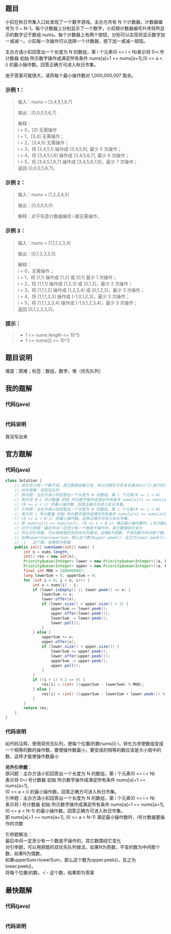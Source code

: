 ## 题目
小扣在秋日市集入口处发现了一个数字游戏。主办方共有 N 个计数器，计数器编号为 0 \~ N-1。每个计数器上分别显示了一个数字，小扣按计数器编号升序将所显示的数字记于数组 nums。每个计数器上有两个按钮，分别可以实现将显示数字加一或减一。小扣每一次操作可以选择一个计数器，按下加一或减一按钮。

主办方请小扣回答出一个长度为 N 的数组，第 i 个元素(0 \<= i \< N)表示将 0\~i 号计数器 初始 所示数字操作成满足所有条件 nums[a]+1 == nums[a+1],(0 \<= a \< i) 的最小操作数。回答正确方可进入秋日市集。

由于答案可能很大，请将每个最小操作数对 1,000,000,007 取余。
### 示例 1：
> 输入：nums = [3,4,5,1,6,7]  
> 
> 输出：[0,0,0,5,6,7]  
> 
> 解释：  
> i = 0，[3] 无需操作  
> i = 1，[3,4] 无需操作；  
> i = 2，[3,4,5] 无需操作；  
> i = 3，将 [3,4,5,1] 操作成 [3,4,5,6], 最少 5 次操作；  
> i = 4，将 [3,4,5,1,6] 操作成 [3,4,5,6,7], 最少 6 次操作；  
> i = 5，将 [3,4,5,1,6,7] 操作成 [3,4,5,6,7,8]，最少 7 次操作；  
> 返回 [0,0,0,5,6,7]。
### 示例 2：
> 输入：nums = [1,2,3,4,5]  
> 
> 输出：[0,0,0,0,0]  
> 
> 解释：对于任意计数器编号 i 都无需操作。  
### 示例 3：
> 输入：nums = [1,1,1,2,3,4]  
> 
> 输出：[0,1,2,3,3,3]  
> 
> 解释：  
> i = 0，无需操作；  
> i = 1，将 [1,1] 操作成 [1,2] 或 [0,1] 最少 1 次操作；  
> i = 2，将 [1,1,1] 操作成 [1,2,3] 或 [0,1,2]，最少 2 次操作；  
> i = 3，将 [1,1,1,2] 操作成 [1,2,3,4] 或 [0,1,2,3]，最少 3 次操作；  
> i = 4，将 [1,1,1,2,3] 操作成 [-1,0,1,2,3]，最少 3 次操作；  
> i = 5，将 [1,1,1,2,3,4] 操作成 [-1,0,1,2,3,4]，最少 3 次操作；  
> 返回 [0,1,2,3,3,3]。
### 提示：
> - 1 \<= nums.length \<= 10^5
> - 1 \<= nums[i] \<= 10^3
## 题目说明
难度：困难；标签：数组，数学，堆（优先队列）
## 我的题解
### 代码(java)
```java
```
### 代码说明
我没写出来
## 官方题解
### 代码(java)
```java
class Solution {
    // 肯定至少有一个数不变，其它数围绕着它变，所以问题在于将复杂度从O(n^2)进行优化
    // 抄的官解：双优先队列
    // 原问题：主办方请小扣回答出一个长度为 N 的数组，第 i 个元素(0 <= i < N)
    // 表示将 0~i 号计数器 初始 所示数字操作成满足所有条件 nums[a]+1 == nums[a+1],
    // (0 <= a < i) 的最小操作数。回答正确方可进入秋日市集。
    // 引申题：主办方请小扣回答出一个长度为 N 的数组，第 i 个元素(0 <= i < N)
    // 表示将 i 号计数器 初始 所示数字操作成满足所有条件 nums[a]+1 == nums[a+1],
    // (0 <= a < N-1) 的最小操作数。回答正确方可进入秋日市集。
    // 即 nums[a]+1 == nums[a+1], (0 <= a < N-1) 满足最小操作数时，i号计数器要操作的次数
    // 对于引申题：最后中间一定至少有一个数是不操作的，其它数围绕它变化
    // 所以对引申题，可以用原题的双优先队列做法，如果N为奇数，不变的数为中间那个数，如果N为偶数，
    // 如果upperSum>lowerSum，那么这个数为upper.peek()，反之为lower.peek()，将每个位置i的数
    // -i - 这个数，结果即为答案
    public int[] numsGame(int[] nums) {
        int n = nums.length;
        int[] res = new int[n];
        PriorityQueue<Integer> lower = new PriorityQueue<Integer>((a, b) -> b - a);
        PriorityQueue<Integer> upper = new PriorityQueue<Integer>((a, b) -> a - b);
        final int MOD = 1000000007;
        long lowerSum = 0, upperSum = 0;
        for (int i = 0; i < n; i++) {
            int x = nums[i] - i;
            if (lower.isEmpty() || lower.peek() >= x) {
                lowerSum += x;
                lower.offer(x);
                if (lower.size() > upper.size() + 1) {
                    upperSum += lower.peek();
                    upper.offer(lower.peek());
                    lowerSum -= lower.peek();
                    lower.poll();
                }
            } else {
                upperSum += x;
                upper.offer(x);
                if (lower.size() < upper.size()) {
                    lowerSum += upper.peek();
                    lower.offer(upper.peek());
                    upperSum -= upper.peek();
                    upper.poll();
                }
            }
            if ((i + 1) % 2 == 0) {
                res[i] = (int) ((upperSum - lowerSum) % MOD);
            } else {
                res[i] = (int) ((upperSum - lowerSum + lower.peek()) % MOD);
            }
        }
        return res;
    }
}
```
### 代码说明
如代码注释，使用双优先队列，使每个位置i的数nums[i]-i，转化为求使数组变成一个相等的数的操作数，要使操作数最小，要变成的相等的数应该是大小居中的数，这样才能使操作数最小

**另外引申题**：  
原问题：主办方请小扣回答出一个长度为 N 的数组，第 i 个元素(0 <= i < N)  
表示将 0~i 号计数器 初始 所示数字操作成满足所有条件 nums[a]+1 == nums[a+1],  
(0 <= a < i) 的最小操作数。回答正确方可进入秋日市集。  
引申题：主办方请小扣回答出一个长度为 N 的数组，第 i 个元素(0 <= i < N)  
 表示将 i 号计数器 初始 所示数字操作成满足所有条件 nums[a]+1 == nums[a+1],  
(0 <= a < N-1) 的最小操作数。回答正确方可进入秋日市集。  
即 nums[a]+1 == nums[a+1], (0 <= a < N-1) 满足最小操作数时，i号计数器要操作的次数  

引申题解法：  
最后中间一定至少有一个数是不操作的，其它数围绕它变化  
对引申题，可以用原题的双优先队列做法，如果N为奇数，不变的数为中间那个数，如果N为偶数，  
如果upperSum>lowerSum，那么这个数为upper.peek()，反之为lower.peek()，  
将每个位置i的数，-i - 这个数，结果即为答案  
## 最快题解
### 代码(java)
```java
```
### 代码说明
